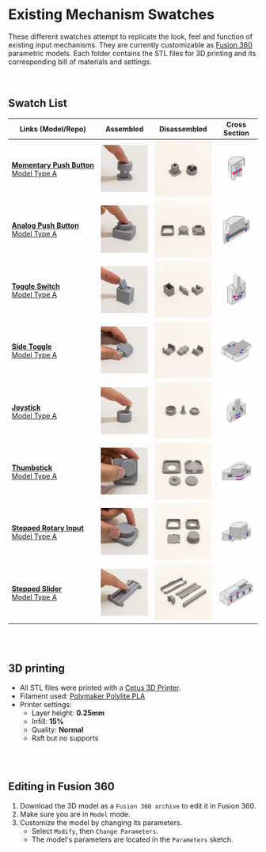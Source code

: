 # Existing Mechanism Swatches

These different swatches attempt to replicate the look, feel and function of existing input mechanisms. They are currently customizable as [Fusion 360](https://www.autodesk.com/products/fusion-360/students-teachers-educators) parametric models. Each folder contains the STL files for 3D printing and its corresponding bill of materials and settings.
<br><br><br>

## Swatch List

| Links (Model/Repo) | Assembled | Disassembled | Cross Section |
| --- | --- | --- | --- |
| [**Momentary&nbsp;Push&nbsp;Button**](Momentary%20Push%20Button)<br>[Model Type A](http://a360.co/2ETcFkX) | ![Momentary Push Button](Momentary%20Push%20Button/MomentaryButton_Assembled.png) | ![Momentary Push Button](Momentary%20Push%20Button/MomentaryButton_Disassembled.png) | ![Momentary Push Button](Momentary%20Push%20Button/X_MomentaryPush.png) |
| [**Analog Push Button**](Analog%20Push%20Button)<br>[Model Type A](https://a360.co/2IVTaXW) | ![Analog Push Button](Analog%20Push%20Button/AnalogPush_Assembled.png) | ![Analog Push Button](Analog%20Push%20Button/AnalogPush_Disassembled.png) | ![Analog Push Button](Analog%20Push%20Button/X_AnalogPush.png) |
| [**Toggle Switch**](Toggle%20Switch)<br>[Model Type A](http://a360.co/2FnV1pF) | ![Toggle Switch](Toggle%20Switch/ToggleSwitch_Assembled.png) | ![Toggle Switch](Toggle%20Switch/ToggleSwitch_Disassembled.png) | ![Toggle Switch](Toggle%20Switch/X_ToggleSwitch.png) |
| [**Side Toggle**](Side%20Toggle)<br>[Model Type A](https://a360.co/2IUgt4k) | ![Side Toggle](Side%20Toggle/SideToggle_Assembled.png) | ![Side Toggle](Side%20Toggle/SideToggle_Disassembled.png) | ![Side Toggle](Side%20Toggle/X_SideToggle.png) |
| [**Joystick**](Joystick)<br>[Model Type A](https://a360.co/2IVoINM) | ![Joystick](Joystick/Joystick_Assembled.png) | ![Joystick](Joystick/Joystick_Disassembled.png) | ![Joystick](Joystick/X_Joystick.png) |
| [**Thumbstick**](Thumbstick)<br>[Model Type A](https://a360.co/2unZAfm) | ![Thumbstick](Thumbstick/Thumbstick_Assembled.png) | ![Thumbstick](Thumbstick/Thumbstick_Disassembled.png) | ![Thumbstick](Thumbstick/X_Thumbstick.png) |
| [**Stepped Rotary Input**](Stepped%20Rotary%20Input)<br>[Model Type A](http://a360.co/2H2wfbK) | ![Stepped Rotary Input](Stepped%20Rotary%20Input/Rotary_Assembled.png) | ![Stepped Rotary Input](Stepped%20Rotary%20Input/Rotary_Disassembled.png) | ![Stepped Rotary Input](Stepped%20Rotary%20Input/X_Rotary.png) |
| [**Stepped Slider**](Stepped%20Slider)<br>[Model Type A](http://a360.co/2Fnwxgg) | ![Stepped Slider](Stepped%20Slider/Slider_Assembled.png) | ![Stepped Slider](Stepped%20Slider/Slider_Disassembled.png) | ![Stepped Slider](Stepped%20Slider/X_Slider.png) | 

<br><br>

## 3D printing
* All STL files were printed with a [Cetus 3D Printer](https://www.cetus3d.com/).
* Filament used: [Polymaker Polylite PLA](http://www.polymaker.com/shop/polylitetrade/)
* Printer settings:
  * Layer height: **0.25mm**
  * Infill: **15%**
  * Quality: **Normal**
  * Raft but no supports

<br><br>

## Editing in Fusion 360

1. Download the 3D model as a `Fusion 360 archive` to edit it in Fusion 360.
2. Make sure you are in `Model` mode.
3. Customize the model by changing its parameters.
    - Select `Modify`, then `Change Parameters`. 
    - The model's parameters are located in the `Parameters` sketch.
